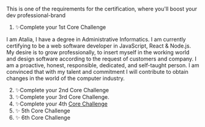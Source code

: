 

This is one of the requirements for the certification, where you'll boost your dev professional-brand

1. ✨Complete your 1st Core Challenge

I am Atalia, I have a degree in Administrative Informatics. I am currently certifying to be a web software developer in JavaScript, React & Node.js. My desire is to grow professionally, to insert myself in the working world and design software according to the request of customers and company. I am a proactive, honest, responsible, dedicated, and self-taught person. I am convinced that with my talent and commitment I will contribute to obtain changes in the world of the computer industry.

2. ✨Complete your 2nd Core Challenge
3. ✨Complete your 3rd Core Challenge. 
4. ✨Complete your 4th [Core Challenge](https://github.com/21atalia/core-code-from-scratch-readme/blob/main/resources/scrum.md)
5. ✨ 5th Core Challenge
6. ✨ 6th Core Challenge
